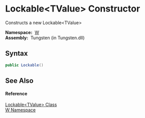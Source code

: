 Lockable&lt;TValue> Constructor
===============================
   Constructs a new Lockable&lt;TValue>

  **Namespace:**  [W][1]  
  **Assembly:**  Tungsten (in Tungsten.dll)

Syntax
------

```csharp
public Lockable()
```


See Also
--------

#### Reference
[Lockable&lt;TValue> Class][2]  
[W Namespace][1]  

[1]: ../README.md
[2]: README.md